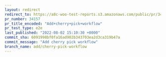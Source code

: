 ```yaml
---
layout: redirect
redirect_to: https://a8c-woo-test-reports.s3.amazonaws.com/public/pr/34157/e2e/index.html
pr_number: 34157
pr_title_encoded: "Add+cherry+pick+workflow"
pr_test_type: e2e
last_published: "2022-08-02 15:10:30 +0000"
commit_sha: 6091998bf0fa16ad902b343703ea2d3ca319b47a
commit_message: "Add cherry pick workflow"
branch_name: add/cherry-pick-workflow
---
```

